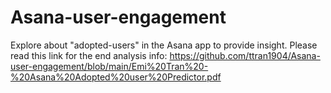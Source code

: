 # Asana-user-engagement
Explore about "adopted-users" in the Asana app to provide insight. Please read this link for the end analysis info: https://github.com/ttran1904/Asana-user-engagement/blob/main/Emi%20Tran%20-%20Asana%20Adopted%20user%20Predictor.pdf
